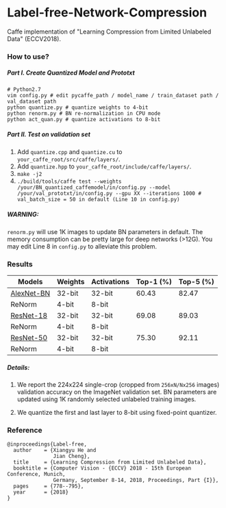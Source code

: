 # Label-free-Network-Compression
Caffe implementation of "Learning Compression from Limited Unlabeled Data" (ECCV2018).

### How to use?
##### Part I. Create Quantized Model and Prototxt
```shell
# Python2.7
vim config.py # edit pycaffe_path / model_name / train_dataset path / val_dataset path
python quantize.py # quantize weights to 4-bit
python renorm.py # BN re-normalization in CPU mode
python act_quan.py # quantize activations to 8-bit
```
##### Part II. Test on validation set
1. Add `quantize.cpp` and `quantize.cu` to `your_caffe_root/src/caffe/layers/`.
2. Add `quantize.hpp` to `your_caffe_root/include/caffe/layers/`.
3. ```make -j2```
4. ```./build/tools/caffe test --weights /your/BN_quantized_caffemodel/in/config.py --model /your/val_prototxt/in/config.py --gpu XX --iterations 1000 # val_batch_size = 50 in default (Line 10 in config.py)``` 

##### WARNING:

`renorm.py` will use 1K images to update BN parameters in default. The memory consumption can be pretty large for deep networks (>12G).
You may edit Line 8 in `config.py` to alleviate this problem.

### Results
| Models | Weights | Activations | Top-1 (%) | Top-5 (%) 
| ------ | -----| ------ | ---------- | -----------
| [AlexNet-BN](https://github.com/HolmesShuan/AlexNet-BN-Caffemodel-on-ImageNet) | 32-bit | 32-bit | 60.43 | 82.47
| ReNorm |  4-bit | 8-bit
| [ResNet-18](https://github.com/HolmesShuan/ResNet-18-Caffemodel-on-ImageNet) | 32-bit | 32-bit | 69.08 | 89.03
| ReNorm |  4-bit | 8-bit
| [ResNet-50](https://github.com/KaimingHe/deep-residual-networks) | 32-bit | 32-bit | 75.30 | 92.11
| ReNorm |  4-bit | 8-bit

##### Details: 

1. We report the 224x224 single-crop (cropped from `256xN/Nx256` images) validation accuracy on the ImageNet validation set. BN parameters are updated using 1K randomly selected unlabeled training images.

2. We quantize the first and last layer to 8-bit using fixed-point quantizer.


### Reference
```
@inproceedings{Label-free,
  author    = {Xiangyu He and
               Jian Cheng},
  title     = {Learning Compression from Limited Unlabeled Data},
  booktitle = {Computer Vision - {ECCV} 2018 - 15th European Conference, Munich,
               Germany, September 8-14, 2018, Proceedings, Part {I}},
  pages     = {778--795},
  year      = {2018}
}
```
